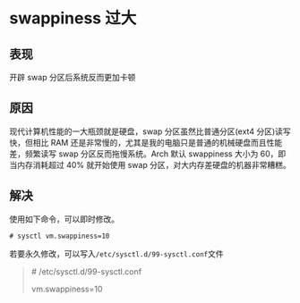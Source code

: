 # swappiness 过大
##  表现

开辟 swap 分区后系统反而更加卡顿

## 原因

现代计算机性能的一大瓶颈就是硬盘，swap 分区虽然比普通分区(ext4 分区)读写快，但相比 RAM 还是非常慢的，尤其是我的电脑只是普通的机械硬盘而且性能差，频繁读写 swap 分区反而拖慢系统。Arch 默认 swappiness 大小为 60，即当内存消耗超过 40% 就开始使用 swap 分区，对大内存差硬盘的机器非常糟糕。

## 解决

使用如下命令，可以即时修改。

`# sysctl vm.swappiness=10`

若要永久修改，可以写入`/etc/sysctl.d/99-sysctl.conf`文件

> \# /etc/sysctl.d/99-sysctl.conf
>
> vm.swappiness=10